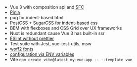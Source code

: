 * Vue 3 with composition api and [SFC](https://vuejs.org/guide/scaling-up/sfc.html)
* [Pinia](https://vueschool.io/lessons/introduction-to-pinia)
* pug for indent-based html
* PostCSS + SugarCSS for indent-based css
* BEM with flexboxes and CSS Grid over UX frameworks
* Nuxt is redundant cause Vue 3 has built-in ssr
* [ESlint without prettier](https://eslint.org/docs/rules/indent)
* Test suite with Jest, vue-test-utils, msw
* [woff2 fonts](https://caniuse.com/woff2)
* [configuration via ENV variables](https://12factor.net/config)
* Vite `npm create vite@latest my-vue-app -- --template vue`
